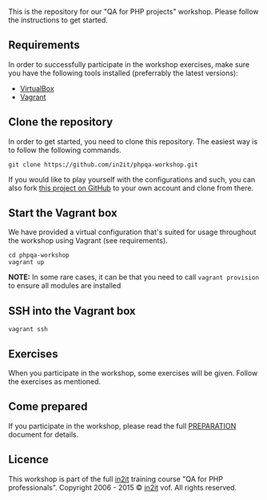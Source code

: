 This is the repository for our "QA for PHP projects" workshop. Please follow the instructions to get started.

## Requirements

In order to successfully participate in the workshop exercises, make sure you have the following tools installed (preferrably the latest versions):

- [VirtualBox]
- [Vagrant]

## Clone the repository

In order to get started, you need to clone this repository. The easiest way is to follow the following commands.

    git clone https://github.com/in2it/phpqa-workshop.git

If you would like to play yourself with the configurations and such, you can also fork [this project on GitHub] to your own account and clone from there.

## Start the Vagrant box

We have provided a virtual configuration that's suited for usage throughout the workshop using Vagrant (see requirements).

    cd phpqa-workshop
    vagrant up

**NOTE:** In some rare cases, it can be that you need to call `vagrant provision` to ensure all modules are installed

## SSH into the Vagrant box

    vagrant ssh

## Exercises

When you participate in the workshop, some exercises will be given. Follow the exercises as mentioned.

## Come prepared

If you participate in the workshop, please read the full [PREPARATION](PREPARATION.md) document for details.

## Licence

This workshop is part of the full [in2it] training course "QA for PHP professionals". Copyright 2006 - 2015 &copy; [in2it] vof. All rights reserved.

[VirtualBox]: https://www.virtualbox.org
[Vagrant]: https://www.vagrantup.com
[this project on GitHub]: https://github.com/in2it/phpqa-workshop
[in2it]: http://www.in2it.be
